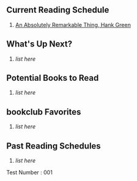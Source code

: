 ## Current Reading Schedule

1. [An Absolutely Remarkable Thing, Hank Green](Schedules/an-absolutely-remarkable-thing.md)

## What's Up Next?

1. *list here*

## Potential Books to Read

1. *list here*

## bookclub Favorites

1. *list here*

## Past Reading Schedules

1. *list here*

Test Number : 001
